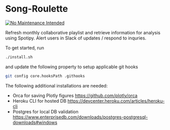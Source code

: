 # Song-Roulette
[![No Maintenance Intended](http://unmaintained.tech/badge.svg)](http://unmaintained.tech/)

Refresh monthly collaborative playlist and retrieve information for analysis using Spotipy. Alert users in Slack of updates / respond to inquries.

To get started, run
```bash
./install.sh
```

and update the following property to setup applicable git hooks
```bash
git config core.hooksPath .githooks
```

The following additional installations are needed:
  - Orca for saving Plotly figures https://github.com/plotly/orca
  - Heroku CLI for hosted DB https://devcenter.heroku.com/articles/heroku-cli
  - Postgres for local DB validation https://www.enterprisedb.com/downloads/postgres-postgresql-downloads#windows